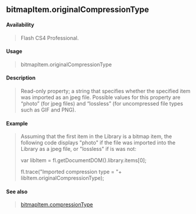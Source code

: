 ## bitmapItem.originalCompressionType

#### Availability

> Flash CS4 Professional.

#### Usage

> bitmapItem.originalCompressionType

#### Description

> Read-only property; a string that specifies whether the specified item was imported as an jpeg file. Possible values for this property are “photo” (for jpeg files) and “lossless” (for uncompressed file types such as GIF and PNG).

#### Example

> Assuming that the first item in the Library is a bitmap item, the following code displays "photo" if the file was imported into the Library as a jpeg file, or "lossless" if is was not:
>
> var libItem = fl.getDocumentDOM().library.items\[0\];
>
> fl.trace("Imported compression type = "+ libItem.originalCompressionType);

#### See also

> [bitmapItem.compressionType](#_bookmark52)
